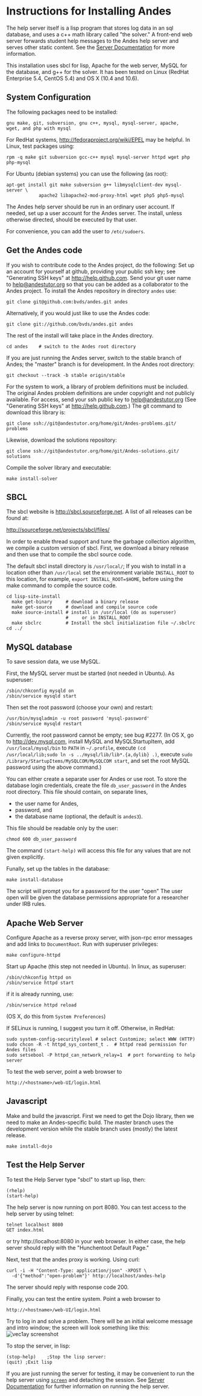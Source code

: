 # Instructions for Installing Andes #

The help server itself is a lisp program that stores log data in an 
sql database, and uses a c++ math library called "the solver." 
A front-end web server forwards student help messages
to the Andes help server and serves other static content.
See the [Server Documentation](server.md) for more information.

This installation uses sbcl for lisp, Apache for the web server, MySQL for
the database, and g++ for the solver.  It has been tested on Linux (RedHat 
Enterprise 5.4, CentOS 5.4) and OS X (10.4 and 10.6).

## System Configuration ##

The following packages need to be installed:

    gnu make, git, subversion, gnu c++, mysql, mysql-server, apache, 
    wget, and php with mysql

For RedHat systems, <http://fedoraproject.org/wiki/EPEL> may be helpful. 
In Linux, test packages using:

    rpm -q make git subversion gcc-c++ mysql mysql-server httpd wget php php-mysql

For Ubuntu (debian systems) you can use the following (as root):

    apt-get install git make subversion g++ libmysqlclient-dev mysql-server \
                apache2 libapache2-mod-proxy-html wget php5 php5-mysql

The Andes help server should be run in an ordinary user account. 
If needed,  set up a user account for the Andes server.  The install,
unless otherwise directed, should be executed by that user. 

For convenience, you can add the user to `/etc/sudoers`.

## Get the Andes code ##

If you wish to contribute code to the Andes project, do the following:
Set up an account for yourself at github, providing your public ssh key;
see "Generating SSH keys" at <http://help.github.com>.
Send your git user name to <help@andestutor.org> so that you can be
added as a collaborator to the Andes project.
To install the Andes repository in directory `andes` use:

    git clone git@github.com:bvds/andes.git andes

Alternatively, if you would just like to use the Andes code:

    git clone git://github.com/bvds/andes.git andes

The rest of the install will take place in the Andes directory.

    cd andes    # switch to the Andes root directory

If you are just running the Andes server, switch to the stable
branch of Andes;  the "master" branch is for development.
In the Andes root directory:

    git checkout --track -b stable origin/stable

For the system to work, a library of problem definitions 
must be included.  The original Andes problem definitions
are under copyright and not publicly available.  For access,
send your ssh public key to help@andestutor.org
(See "Generating SSH keys" at <http://help.github.com>.)
The git command to download this library is:

    git clone ssh://git@andestutor.org/home/git/Andes-problems.git/ problems

Likewise, download the solutions repository:

    git clone ssh://git@andestutor.org/home/git/Andes-solutions.git/ solutions

Compile the solver library and executable:

    make install-solver

## SBCL ##

The sbcl website is <http://sbcl.sourceforge.net>.
A list of all releases can be found at:

  http://sourceforge.net/projects/sbcl/files/

In order to enable thread support and tune the garbage collection 
algorithm, we compile a custom version of sbcl.  First, we download
a binary release and then use that to compile the sbcl source code.

The default sbcl install directory is `/usr/local/`;
If you wish to install in a location other than `/usr/local`
set the environment variable `INSTALL_ROOT` to this location,
for example, `export INSTALL_ROOT=$HOME`, before using the make
command to compile the source code.

    cd lisp-site-install
      make get-binary     # download a binary release
      make get-source     # download and compile source code
      make source-install # install in /usr/local (do as superuser) 
                          #     or in INSTALL_ROOT 
      make sbclrc         # Install the sbcl initialization file ~/.sbclrc
    cd ../


## MySQL database ##

To save session data, we use MySQL. 

First, the MySQL server must be started (not needed in Ubuntu).
As superuser:

    /sbin/chkconfig mysqld on
    /sbin/service mysqld start

Then set the root password (choose your own) and restart:

    /usr/bin/mysqladmin -u root password 'mysql-password'
    /sbin/service mysqld restart

Currently, the root password cannot be empty; see bug #2277.
(In OS X, go to <http://dev.mysql.com>, install MySQL and MySQLStartupItem,
add `/usr/local/mysql/bin` to `PATH` in `~/.profile`,
execute `(cd /usr/local/lib;sudo ln -s ../mysql/lib/lib*.{a,dylib} .)`,
execute `sudo /Library/StartupItems/MySQLCOM/MySQLCOM start`, and
set the root MySQL password using the above command.) 

You can either create a separate user for Andes or use root.
To store the database login credentials, create the file
`db_user_password` in the Andes root directory.
This file should contain, on separate lines,

* the user name for Andes,
* password, and 
* the database name (optional, the default is `andes3`).

This file should be readable only by the user:

    chmod 600 db_user_password

The command `(start-help)` will access this file for any values
that are not given explicitly.

Funally, set up the tables in the database:

    make install-database

The script will prompt you for a password for the user "open"
The user open will be given the database permissions appropriate
for a researcher under IRB rules.

## Apache Web Server ##

Configure Apache as a reverse proxy server, with json-rpc 
error messages and add links to `DocumentRoot`.
Run with superuser privileges:

    make configure-httpd 

Start up Apache (this step not needed in Ubuntu).  In linux, as superuser:

    /sbin/chkconfig httpd on
    /sbin/service httpd start

if it is already running, use:

    /sbin/service httpd reload

(OS X, do this from `System Preferences`)

If SELinux is running, I suggest you turn it off.  Otherwise, in RedHat:

    sudo system-config-securitylevel # select Customize; select WWW (HTTP)
    sudo chcon -R -t httpd_sys_content_t .  # httpd read permission for Andes files
    sudo setsebool -P httpd_can_network_relay=1  # port forwarding to help server

To test the web server, point a web browser to 

    http://<hostname>/web-UI/login.html

## Javascript ##

Make and build the javascript.  First we need to get 
the Dojo library, then we need to make an Andes-specific
build.  The master branch uses the development version
while the stable branch uses (mostly) the latest release.

    make install-dojo

## Test the Help Server ##

To test the Help Server type "sbcl" to start up lisp, then:

    (rhelp)
    (start-help)

The help server is now running on port 8080.
You can test access to the help server by using telnet:

    telnet localhost 8080
    GET index.html

or try http://localhost:8080 in your web browser.  In either case, the
help server should reply with the "Hunchentoot Default Page."

Next, test that the andes proxy is working.  Using curl:

    curl -i -H "Content-Type: application/json" -XPOST \
      -d'{"method":"open-problem"}' http://localhost/andes-help

The server should reply with response code 200.

Finally, you can test the entire system.  Point a web browser to 

    http://<hostname>/web-UI/login.html

Try to log in and solve a problem.  There will be an initial 
welcome message and intro window;  the screen will look something like
this:  ![vec1ay screenshot](vec1ay-screenshot.png) 

To stop the server, in lisp:

    (stop-help)    ;Stop the lisp server:
    (quit) ;Exit lisp

If you are just running the server for testing, it may be convenient
to run the help server using
[`screen`](https://www.gnu.org/software/screen)
and detaching the session.
See [Server Documentation](server.md) for further information
on running the help server.
